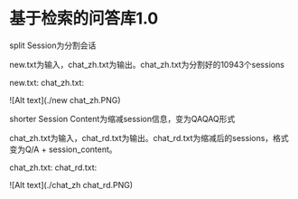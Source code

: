 # 基于检索的问答库1.0

split Session为分割会话

new.txt为输入，chat_zh.txt为输出。chat_zh.txt为分割好的10943个sessions

new.txt: chat_zh.txt:
    
![Alt text](./new chat_zh.PNG)

shorter Session Content为缩减session信息，变为QAQAQ形式

chat_zh.txt为输入，chat_rd.txt为输出。chat_rd.txt为缩减后的sessions，格式变为Q/A + session_content。

chat_zh.txt: chat_rd.txt:

![Alt text](./chat_zh chat_rd.PNG)


